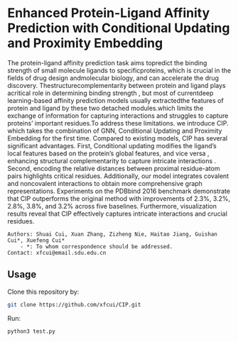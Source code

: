 # Enhanced Protein-Ligand Affinity Prediction with Conditional Updating and Proximity Embedding
The protein-ligand affinity prediction task aims topredict the binding strength of small molecule ligands to specificproteins, which is crucial in the fields of drug design andmolecular biology, and can accelerate the drug discovery. Thestructurecomplementarity between protein and ligand plays acritical role in determining binding strength , but most of currentdeep learning-based affinity prediction models usually extractedthe features of protein and ligand by these two detached modules.which limits the exchange of information for capturing interactions and struggles to capture proteins’ important residues.To address these limitations. we introduce CIP. which takes the combination of GNN, Conditional Updating and Proximity Embedding for the first time. Compared to existing models, CIP has several significant advantages. First, Conditional updating modifies the ligand’s local features based on the protein’s global features, and vice versa , enhancing structural complementarity
to capture intricate interactions . Second, encoding the relative distances between proximal residue-atom pairs highlights critical residues. Additionally, our model integrates covalent and noncovalent interactions to obtain more comprehensive graph representations. Experiments on the PDBbind 2016 benchmark demonstrate that CIP outperforms the original method with improvements of 2.3%, 3.2%, 2.8%, 3.8%, and 3.2% across five baselines. Furthermore, visualization results reveal that CIP effectively captures intricate interactions and crucial residues.

```
Authors: Shuai Cui, Xuan Zhang, Zizheng Nie, Haitao Jiang, Guishan Cui*, Xuefeng Cui*
    - *: To whom correspondence should be addressed.
Contact: xfcui@email.sdu.edu.cn

```


## Usage

Clone this repository by:
```bash
git clone https://github.com/xfcui/CIP.git
```



Run:
```bash
python3 test.py
```
